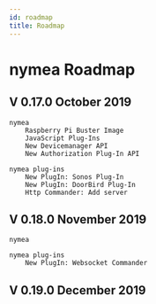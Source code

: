 ```yaml
---
id: roadmap
title: Roadmap
---
```



# nymea Roadmap

## V 0.17.0  October 2019

```text
nymea 
    Raspberry Pi Buster Image
    JavaScript Plug-Ins
    New Devicemanager API
    New Authorization Plug-In API
 
nymea plug-ins
    New PlugIn: Sonos Plug-In
    New PlugIn: DoorBird Plug-In
    Http Commander: Add server
```    

## V 0.18.0 November 2019
```text
nymea 
 
nymea plug-ins
    New PlugIn: Websocket Commander

```
## V 0.19.0 December 2019
